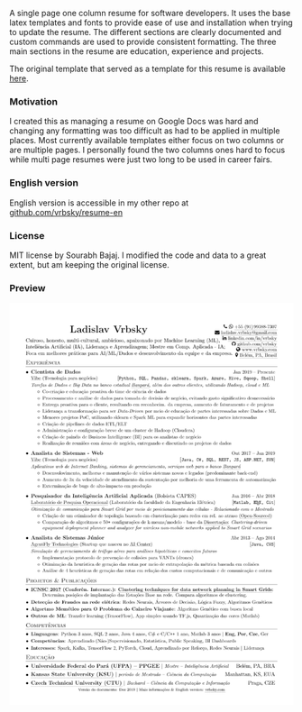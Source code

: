 A single page one column resume for software developers. It uses the base latex templates and fonts to provide ease of use and installation when trying to update the resume. The different sections are clearly documented and custom commands are used to provide consistent formatting. The three main sections in the resume are education, experience and projects.

The original template that served as a template for this resume is available [here](https://github.com/sb2nov/resume).


### Motivation

I created this as managing a resume on Google Docs was hard and changing any formatting was too difficult as had to be applied in multiple places. Most currently available templates either focus on two columns or are multiple pages. I personally found the two columns ones hard to focus while multi page resumes were just two long to be used in career fairs.


### English version
English version is accessible in my other repo at [github.com/vrbsky/resume-en](https://github.com/vrbsky/resume-en)


### License

MIT license by Sourabh Bajaj. I modified the code and data to a great extent, but am keeping the original license.


### Preview

![Resume Screenshot](/Vrbsky_curriculo_preview.png)
